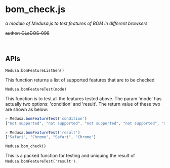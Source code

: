 # bom_check.js

*a module of Medusa.js to test features of BOM in different browsers*

~~author: GLaDOS-096~~

<br>

## APIs

`Medusa.bomFeatureListGen()`

This function returns a list of supported features that are to be checked

`Medusa.bomFeatureTest(mode)`

This function is to test all the features tested above. The param 'mode' has actually two options: 'condition' and 'result'. The return value of these two are shown as below:
```javascript
> Medusa.bomFeatureTest('condition')
["not supported", "not supported", "not supported", "not supported", "supported", "supported"]

> Medusa.bomFeatureTest('result')
["Safari", "Chrome", "Safari", "Chrome"]
```

`Medusa.bom_check()`

This is a packed function for testing and uniquing the result of `Medusa.bomFeatureTest('result')`.